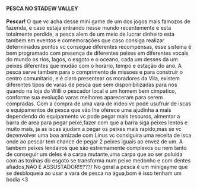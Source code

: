 
<h4>PESCA NO STADEW VALLEY</h4>
<strong> Pescar!</strong> O que vc acha desse mini game de um dos jogos mais famozos de fazenda, e caso estaja entrando nesse mundo recentemente e esta totalmente perdide, a pesca alem de um meio de lucrar dinheiro esta tambem em eventos e comemorações que caso consiga realizar determinados pontos vc consegue diferentes recompensas, esse sistema é bem programado com presença de diferentes peixes em diferentes vocais do mundo os rios, lagos, o esgoto e o oceano, cada um desses da um peixes diferentes que mudão com o horario, tempo e estação do ano. A pesca serve tambem para o comprimento de missoes e para construir o centro comunitario, e é claro presentear os moradores da Vila, existem diferentes tipos de varas de pesca que sem disponibilizadas para nós quando na loja do Willi o pescador local e um homem bem cimpatico, conforme sua evolução varas melhores apareceram para serem compradas. Com a compra de uma vara de irideo vc pode usufruir de iscas e equipamentos de pesca que vão lhe oferece uma ajudinha a mais dependendo do equipamento vc pode pegar mais tesouros, almentar a barra de area para pegar peixe,fazer com que a barra siga peixes lentos e muito mais, ja as iscas ajudam a pegar os peixes mais rapido,mas se vc dezenvolver uma boa amizade com Linus vc consiguira uma receita de isca onde ao pescar tem chance de pegar 2 peixes iguais ao envez de um. A tambem peixes lendairos que são estremamente complexos ou nem tanto de conseguir um deles é a carpa mutante,uma carpa que ao ser poluida com as toxinas do esgoto se transforma num peixe medonho e com dentes afiados,NÃO É ASSUSTADOR!!!???/ No geral a pesca é um minigayme que se desbloqueia ao usar a vara de pesca na água,bom é isso tenham um bodia <3
